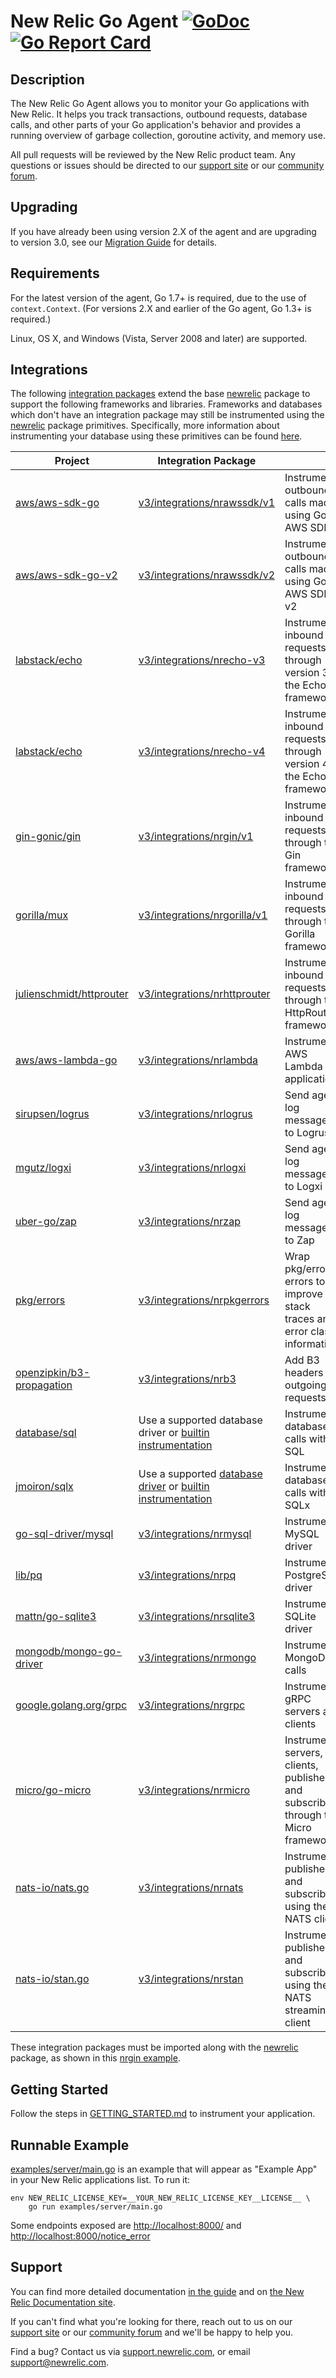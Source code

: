 # New Relic Go Agent [![GoDoc](https://godoc.org/github.com/newrelic/go-agent?status.svg)](https://godoc.org/github.com/newrelic/go-agent/v3/newrelic/) [![Go Report Card](https://goreportcard.com/badge/github.com/newrelic/go-agent)](https://goreportcard.com/report/github.com/newrelic/go-agent)

## Description

The New Relic Go Agent allows you to monitor your Go applications with New
Relic.  It helps you track transactions, outbound requests, database calls, and
other parts of your Go application's behavior and provides a running overview of
garbage collection, goroutine activity, and memory use.

All pull requests will be reviewed by the New Relic product team. Any questions or issues should be directed to our [support
site](http://support.newrelic.com/) or our [community
forum](https://discuss.newrelic.com).

## Upgrading
If you have already been using version 2.X of the agent and are upgrading to
version 3.0, see our [Migration Guide](v3/MIGRATION.md) for details. 

## Requirements

For the latest version of the agent, Go 1.7+ is required, due to the use of `context.Context`.
(For versions 2.X and earlier of the Go agent, Go 1.3+ is required.)

Linux, OS X, and Windows (Vista, Server 2008 and later) are supported.

## Integrations

The following [integration packages](https://godoc.org/github.com/newrelic/go-agent/v3/integrations)
extend the base [newrelic](https://godoc.org/github.com/newrelic/go-agent/v3/newrelic/) package
to support the following frameworks and libraries.
Frameworks and databases which don't have an integration package may still be
instrumented using the [newrelic](https://godoc.org/github.com/newrelic/go-agent/v3/newrelic/)
package primitives.  Specifically, more information about instrumenting your database using
these primitives can be found [here](GUIDE.md#datastore-segments).

<!---
NOTE!  When updating the table below, be sure to update the docs site version too:
https://docs.newrelic.com/docs/agents/go-agent/get-started/go-agent-compatibility-requirements
-->

| Project | Integration Package |  |
| ------------- | ------------- | - |
| [aws/aws-sdk-go](https://github.com/aws/aws-sdk-go) | [v3/integrations/nrawssdk/v1](https://godoc.org/github.com/newrelic/go-agent/v3/integrations/nrawssdk/v1) | Instrument outbound calls made using Go AWS SDK |
| [aws/aws-sdk-go-v2](https://github.com/aws/aws-sdk-go-v2) | [v3/integrations/nrawssdk/v2](https://godoc.org/github.com/newrelic/go-agent/v3/integrations/nrawssdk/v2) | Instrument outbound calls made using Go AWS SDK v2 |
| [labstack/echo](https://github.com/labstack/echo) | [v3/integrations/nrecho-v3](https://godoc.org/github.com/newrelic/go-agent/v3/integrations/nrecho-v3) | Instrument inbound requests through version 3 of the Echo framework |
| [labstack/echo](https://github.com/labstack/echo) | [v3/integrations/nrecho-v4](https://godoc.org/github.com/newrelic/go-agent/v3/integrations/nrecho-v4) | Instrument inbound requests through version 4 of the Echo framework |
| [gin-gonic/gin](https://github.com/gin-gonic/gin) | [v3/integrations/nrgin/v1](https://godoc.org/github.com/newrelic/go-agent/v3/integrations/nrgin/v1) | Instrument inbound requests through the Gin framework |
| [gorilla/mux](https://github.com/gorilla/mux) | [v3/integrations/nrgorilla/v1](https://godoc.org/github.com/newrelic/go-agent/v3/integrations/nrgorilla/v1) | Instrument inbound requests through the Gorilla framework |
| [julienschmidt/httprouter](https://github.com/julienschmidt/httprouter) | [v3/integrations/nrhttprouter](https://godoc.org/github.com/newrelic/go-agent/v3/integrations/nrhttprouter) | Instrument inbound requests through the HttpRouter framework |
| [aws/aws-lambda-go](https://github.com/aws/aws-lambda-go) | [v3/integrations/nrlambda](https://godoc.org/github.com/newrelic/go-agent/v3/integrations/nrlambda) | Instrument AWS Lambda applications |
| [sirupsen/logrus](https://github.com/sirupsen/logrus) | [v3/integrations/nrlogrus](https://godoc.org/github.com/newrelic/go-agent/v3/integrations/nrlogrus) | Send agent log messages to Logrus |
| [mgutz/logxi](https://github.com/mgutz/logxi) | [v3/integrations/nrlogxi](https://godoc.org/github.com/newrelic/go-agent/v3/integrations/nrlogxi) | Send agent log messages to Logxi |
| [uber-go/zap](https://github.com/uber-go/zap) | [v3/integrations/nrzap](https://godoc.org/github.com/newrelic/go-agent/v3/integrations/nrzap) | Send agent log messages to Zap |
| [pkg/errors](https://github.com/pkg/errors) | [v3/integrations/nrpkgerrors](https://godoc.org/github.com/newrelic/go-agent/v3/integrations/nrpkgerrors) | Wrap pkg/errors errors to improve stack traces and error class information |
| [openzipkin/b3-propagation](https://github.com/openzipkin/b3-propagation) | [v3/integrations/nrb3](https://godoc.org/github.com/newrelic/go-agent/v3/integrations/nrb3) | Add B3 headers to outgoing requests |
| [database/sql](https://godoc.org/database/sql) | Use a supported database driver or [builtin instrumentation](https://godoc.org/github.com/newrelic/go-agent#InstrumentSQLConnector) | Instrument database calls with SQL |
| [jmoiron/sqlx](https://github.com/jmoiron/sqlx) | Use a supported [database driver](https://godoc.org/github.com/newrelic/go-agent/v3/integrations/nrpq/example/sqlx) or [builtin instrumentation](https://godoc.org/github.com/newrelic/go-agent#InstrumentSQLConnector) | Instrument database calls with SQLx |
| [go-sql-driver/mysql](https://github.com/go-sql-driver/mysql) | [v3/integrations/nrmysql](https://godoc.org/github.com/newrelic/go-agent/v3/integrations/nrmysql) | Instrument MySQL driver |
| [lib/pq](https://github.com/lib/pq) | [v3/integrations/nrpq](https://godoc.org/github.com/newrelic/go-agent/v3/integrations/nrpq) | Instrument PostgreSQL driver |
| [mattn/go-sqlite3](https://github.com/mattn/go-sqlite3) | [v3/integrations/nrsqlite3](https://godoc.org/github.com/newrelic/go-agent/v3/integrations/nrsqlite3) | Instrument SQLite driver |
| [mongodb/mongo-go-driver](https://github.com/mongodb/mongo-go-driver) | [v3/integrations/nrmongo](https://godoc.org/github.com/newrelic/go-agent/v3/integrations/nrmongo) | Instrument MongoDB calls |
| [google.golang.org/grpc](https://github.com/grpc/grpc-go) | [v3/integrations/nrgrpc](https://godoc.org/github.com/newrelic/go-agent/v3/integrations/nrgrpc) | Instrument gRPC servers and clients |
| [micro/go-micro](https://github.com/micro/go-micro) | [v3/integrations/nrmicro](https://godoc.org/github.com/newrelic/go-agent/v3/integrations/nrmicro) | Instrument servers, clients, publishers, and subscribers through the Micro framework |
| [nats-io/nats.go](https://github.com/nats-io/nats.go) | [v3/integrations/nrnats](https://godoc.org/github.com/newrelic/go-agent/v3/integrations/nrnats) | Instrument publishers and subscribers using the NATS client |
| [nats-io/stan.go](https://github.com/nats-io/stan.go) | [v3/integrations/nrstan](https://godoc.org/github.com/newrelic/go-agent/v3/integrations/nrstan) | Instrument publishers and subscribers using the NATS streaming client |


These integration packages must be imported along
with the [newrelic](https://godoc.org/github.com/newrelic/go-agent/v3/newrelic/) package, as shown in this
[nrgin example](https://github.com/newrelic/go-agent/blob/master/v3/integrations/nrgin/v1/example/main.go).

## Getting Started

Follow the steps in [GETTING_STARTED.md](GETTING_STARTED.md) to instrument your
application.

## Runnable Example

[examples/server/main.go](./v3/examples/server/main.go) is an example that will
appear as "Example App" in your New Relic applications list.  To run it:

```
env NEW_RELIC_LICENSE_KEY=__YOUR_NEW_RELIC_LICENSE_KEY__LICENSE__ \
    go run examples/server/main.go
```

Some endpoints exposed are [http://localhost:8000/](http://localhost:8000/)
and [http://localhost:8000/notice_error](http://localhost:8000/notice_error)

## Support

You can find more detailed documentation [in the guide](GUIDE.md) and on
[the New Relic Documentation site](https://docs.newrelic.com/docs/agents/go-agent).

If you can't find what you're looking for there, reach out to us on our [support
site](http://support.newrelic.com/) or our [community
forum](https://discuss.newrelic.com) and we'll be happy to help you.

Find a bug?  Contact us via [support.newrelic.com](http://support.newrelic.com/),
or email support@newrelic.com.
